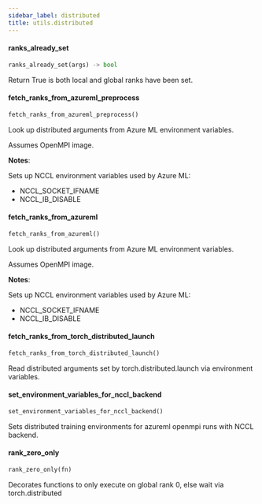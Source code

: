 ```yaml
---
sidebar_label: distributed
title: utils.distributed
---
```


#### ranks\_already\_set

```python
ranks_already_set(args) -> bool
```

Return True is both local and global ranks have been set.

#### fetch\_ranks\_from\_azureml\_preprocess

```python
fetch_ranks_from_azureml_preprocess()
```

Look up distributed arguments from Azure ML environment variables.

Assumes OpenMPI image.

**Notes**:

  Sets up NCCL environment variables used by Azure ML:
  
  - NCCL_SOCKET_IFNAME
  - NCCL_IB_DISABLE

#### fetch\_ranks\_from\_azureml

```python
fetch_ranks_from_azureml()
```

Look up distributed arguments from Azure ML environment variables.

Assumes OpenMPI image.

**Notes**:

  Sets up NCCL environment variables used by Azure ML:
  
  - NCCL_SOCKET_IFNAME
  - NCCL_IB_DISABLE

#### fetch\_ranks\_from\_torch\_distributed\_launch

```python
fetch_ranks_from_torch_distributed_launch()
```

Read distributed arguments set by torch.distributed.launch via environment variables.

#### set\_environment\_variables\_for\_nccl\_backend

```python
set_environment_variables_for_nccl_backend()
```

Sets distributed training environments for azureml openmpi runs with NCCL backend.

#### rank\_zero\_only

```python
rank_zero_only(fn)
```

Decorates functions to only execute on global rank 0, else wait via torch.distributed


